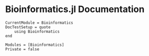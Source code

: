 # Bioinformatics.jl Documentation

```@meta
CurrentModule = Bioinformatics
DocTestSetup = quote
    using Bioinformatics
end
```

```@autodocs
Modules = [Bioinformatics]
Private = false
```
